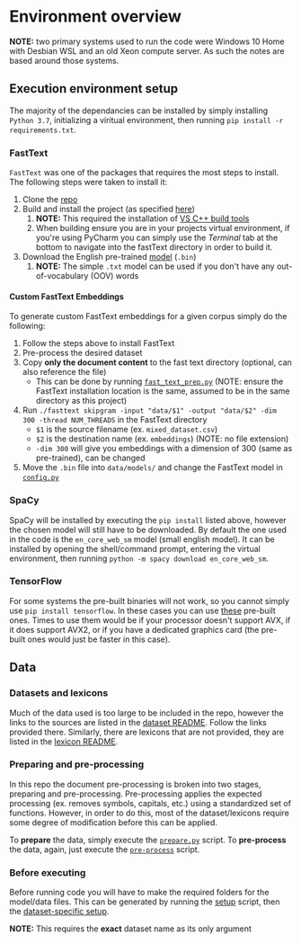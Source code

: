 # Environment overview


**NOTE:** two primary systems used to run the code were Windows 10 Home with Desbian WSL and an old Xeon compute server.
As such the notes are based around those systems.

## Execution environment setup

The majority of the dependancies can be installed by simply installing `Python 3.7`, 
initializing a viritual environment, then running `pip install -r requirements.txt`.


### FastText

`FastText` was one of the packages that requires the most steps to install.
The following steps were taken to install it:

1. Clone the [repo](https://github.com/facebookresearch/fastText)
2. Build and install the project (as specified [here](https://github.com/facebookresearch/fastText/tree/master/python))
    1. **NOTE:** This required the installation of [VS C++ build tools](https://visualstudio.microsoft.com/downloads/#build-tools-for-visual-studio-2017)
    2. When building ensure you are in your projects virtual environment, if you're using PyCharm you can simply use the 
    *Terminal* tab at the bottom to navigate into the fastText directory in order to build it.
3. Download the English pre-trained [model](https://fasttext.cc/docs/en/crawl-vectors.html) (`.bin`)
    1. **NOTE:** The simple `.txt` model can be used if you don't have any out-of-vocabulary (OOV) words

#### Custom FastText Embeddings

To generate custom FastText embeddings for a given corpus simply do the following:

1. Follow the steps above to install FastText
2. Pre-process the desired dataset
3. Copy **only the document content** to the fast text directory (optional, can also reference the file)
    * This can be done by running [`fast_text_prep.py`](../execution/pre_train/fast_text_prep.py) 
    (NOTE: ensure the FastText installation location is the same, assumed to be in the same directory as this project)
4. Run `./fasttext skipgram -input "data/$1" -output "data/$2" -dim 300 -thread NUM_THREADS` in the FastText directory
    * `$1` is the source filename (ex. `mixed_dataset.csv`)
    * `$2` is the destination name (ex. `embeddings`) (NOTE: no file extension)
    * `-dim 300` will give you embeddings with a dimension of 300 (same as pre-trained), can be changed
4. Move the `.bin` file into `data/models/` and change the FastText model in [`config.py`](../config.py)
    
### SpaCy

SpaCy will be installed by executing the `pip install` listed above, however the chosen model will still have to be downloaded.
By default the one used in the code is the `en_core_web_sm` model (small english model).
It can be installed by opening the shell/command prompt, entering the virtual environment, then running `python -m spacy download en_core_web_sm`.

### TensorFlow

For some systems the pre-built binaries will not work, so you cannot simply use `pip install tensorflow`.
In these cases you can use [these](https://github.com/fo40225/tensorflow-windows-wheel) pre-built ones. 
Times to use them would be if your processor doesn't support AVX, if it does support AVX2, or if you have a dedicated 
graphics card (the pre-built ones would just be faster in this case).

## Data

### Datasets and lexicons

Much of the data used is too large to be included in the repo, however the links to the sources are listed in the 
[dataset README](../data/datasets/README.md). Follow the links provided there. Similarly, there are lexicons that are 
not provided, they are listed in the [lexicon README](../data/lexicons/README.md).

### Preparing and pre-processing

In this repo the document pre-processing is broken into two stages, preparing and pre-processing.
Pre-processing applies the expected processing (ex. removes symbols, capitals, etc.) using a standardized set of functions.
However, in order to do this, most of the dataset/lexicons require some degree of modification before this can be applied.

To **prepare** the data, simply execute the [`prepare.py`](../execution/pre_processing/prepare.py) script.
To **pre-process** the data, again, just execute the [`pre-process`](../execution/pre_processing/pre_process.py) script.

### Before executing

Before running code you will have to make the required folders for the model/data files.
This can be generated by running the [setup](data/setup.sh) script, 
then the [dataset-specific setup](utilities/scripts/prep_dataset_run.sh).

**NOTE:** This requires the **exact** dataset name as its only argument

